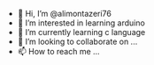 - 👋 Hi, I’m @alimontazeri76
- 👀 I’m interested in learning arduino
- 🌱 I’m currently learning c language
- 💞️ I’m looking to collaborate on ...
- 📫 How to reach me ...

<!---
alimontazeri76/alimontazeri76 is a ✨ special ✨ repository because its `README.md` (this file) appears on your GitHub profile.
You can click the Preview link to take a look at your changes.
--->
